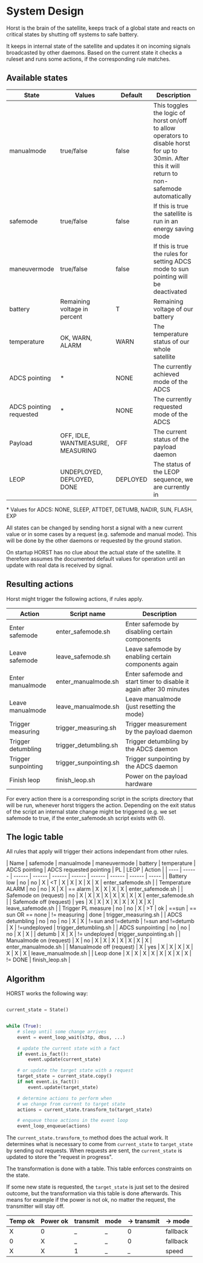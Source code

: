 # System Design

Horst is the brain of the satellite, keeps track of a global state and reacts
on critical states by shutting off systems to safe battery.

It keeps in internal state of the satellite and updates it on incoming signals
broadcasted by other daemons.
Based on the current state it checks a ruleset and runs some actions, if the
corresponding rule matches.


Available states
----------------

| State | Values | Default | Description |
|-------|--------|---------|-------------|
| manualmode | true/false | false | This toggles the logic of horst on/off to allow operators to disable horst for up to 30min. After this it will return to non-safemode automatically |
| safemode | true/false | false | If this is true the satellite is run in an energy saving mode |
| maneuvermode | true/false | false | If this is true the rules for setting ADCS mode to sun pointing will be deactivated |
| battery | Remaining voltage in percent | T | Remaining voltage of our battery |
| temperature | OK, WARN, ALARM | WARN | The temperature status of our whole satellite |
| ADCS pointing | \* | NONE | The currently achieved mode of the ADCS |
| ADCS pointing requested | \* | NONE | The currently requested mode of the ADCS |
| Payload | OFF, IDLE, WANTMEASURE, MEASURING | OFF | The current status of the payload daemon |
| LEOP | UNDEPLOYED, DEPLOYED, DONE | DEPLOYED | The status of the LEOP sequence, we are currently in |

\* Values for ADCS: NONE, SLEEP, ATTDET, DETUMB, NADIR, SUN, FLASH, EXP

All states can be changed by sending horst a signal with a new current value
or in some cases by a request (e.g. safemode and manual mode).
This will be done by the other daemons or requested by the ground station.

On startup HORST has no clue about the actual state of the satellite. It
therefore assumes the documented default values for operation until an update
with real data is received by signal.

Resulting actions
-----------------

Horst might trigger the following actions, if rules apply.

| Action              | Script name             | Description |
|---------------------|-------------------------|-------------|
| Enter safemode      | enter\_safemode.sh      | Enter safemode by disabling certain components |
| Leave safemode      | leave\_safemode.sh      | Leave safemode by enabling certain components again |
| Enter manualmode    | enter\_manualmode.sh    |  Enter safemode and start timer to disable it again after 30 minutes |
| Leave manualmode    | leave\_manualmode.sh    | Leave manualmode (just resetting the mode) |
| Trigger measuring   | trigger\_measuring.sh   | Trigger measurement by the payload daemon |
| Trigger detumbling  | trigger\_detumbling.sh  | Trigger detumbling by the ADCS daemon |
| Trigger sunpointing | trigger\_sunpointing.sh | Trigger sunpointing by the ADCS daemon |
| Finish leop         | finish\_leop.sh         | Power on the payload hardware |

For every action there is a corresponding script in the scripts directory
that will be run, whenever horst triggers the action.
Depending on the exit status of the script an internal state change might
be triggered (e.g. we set safemode to true, if the enter\_safemode.sh
script exists with 0).

The logic table
---------------

All rules that apply will trigger their actions independant from other rules.

| Name | safemode | manualmode | maneuvermode | battery | temperature | ADCS pointing | ADCS requested pointing | PL | LEOP | Action |
| ---- | ------ | ------ | ------ | ------ | ------ | ------ | ------ | ------ | ----- |
| Battery low | no | no | X | <T | X | X | X | X | X | enter\_safemode.sh |
| Temperature ALARM | no | no | X | X | == alarm | X | X | X | X | enter\_safemode.sh |
| Safemode on (request) | no | X | X | X | X | X | X | X | X | enter\_safemode.sh |
| Safemode off (request) | yes | X | X | X | X | X | X | X | X | leave\_safemode.sh |
| Trigger PL measure | no | no | X | >T | ok | ==sun | == sun OR == none | != measuring | done | trigger\_measuring.sh |
| ADCS detumbling | no | no | no | X | X | !=sun and !=detumb | !=sun and !=detumb | X | !=undeployed | trigger\_detumbling.sh |
| ADCS sunpointing | no | no | no | X | X | | detumb | X | X | != undeployed | trigger\_sunpointing.sh |
| Manualmode on (request) | X | no | X | X | X | X | X | X | X | enter\_manualmode.sh |
| Manualmode off (request) | X | yes | X | X | X | X | X | X | X | leave\_manualmode.sh |
| Leop done | X | X | X | X | X | X | X | X | != DONE | finish\_leop.sh |

Algorithm
---------

HORST works the following way:

``` python

current_state = State()


while (True):
    # sleep until some change arrives
    event = event_loop_wait(s3tp, dbus, ...)

    # update the current state with a fact
    if event.is_fact():
        event.update(current_state)

    # or update the target state with a request
    target_state = current_state.copy()
    if not event.is_fact():
        event.update(target_state)

    # determine actions to perform when
    # we change from current to target state
    actions = current_state.transform_to(target_state)

    # enqueue those actions in the event loop
    event_loop_enqueue(actions)
```

The `current_state.transform_to` method does the actual work.
It determines what is necessary to come from `current_state`
to `target_state` by sending out requests. When requests are sent,
the `current_state` is updated to store the "request in progress".

The transformation is done with a table.
This table enforces constraints on the state.

If some new state is requested, the `target_state` is just set to the
desired outcome, but the transformation via this table is done afterwards.
This means for example if the power is not ok, no matter the request,
the transmitter will stay off.


| Temp ok | Power ok | transmit | mode | -> transmit | -> mode  |
|---------|----------|----------|------|-------------|----------|
| X       | 0        | _        | _    |           0 | fallback |
| 0       | X        | _        | _    |           0 | fallback |
| X       | X        | 1        | _    |           _ | speed    |

